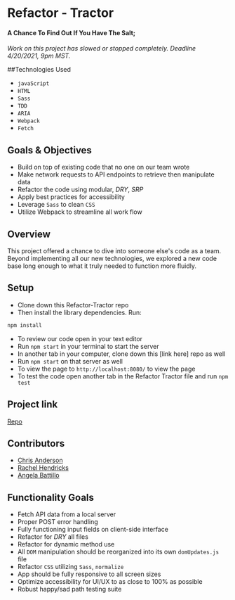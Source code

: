 # Refactor - Tractor

#### A Chance To Find Out If You Have The Salt;

*Work on this project has slowed or stopped completely. Deadline 4/20/2021, 9pm MST.*

##Technologies Used

* `javaScript`
* `HTML`
* `Sass`
* `TDD`
* `ARIA`
* `Webpack`
* `Fetch`

## Goals & Objectives

* Build on top of existing code that no one on our team wrote
* Make network requests to API endpoints to retrieve then manipulate data
* Refactor the code using modular, *DRY*, *SRP*
* Apply best practices for accessibility
* Leverage `Sass` to clean `CSS`
* Utilize Webpack to streamline all work flow

## Overview

This project offered a chance to dive into someone else's code as a team. Beyond implementing all our new technologies, we explored a new code base long enough to what it truly needed to function more fluidly.

## Setup

* Clone down this Refactor-Tractor repo
* Then install the library dependencies. Run:
```bash
npm install
```
* To review our code open in your text editor
* Run `npm start` in your terminal to start the server
* In another tab in your computer, clone down this [link here] repo as well
* Run `npm start` on that server as well
* To view the page to `http://localhost:8080/` to view the page
* To test the code open another tab in the Refactor Tractor file and run `npm test`

## Project link

[Repo](https://github.com/rhen92/refactor-tractor)

## Contributors

* [Chris Anderson](https://github.com/mistercanderson)
* [Rachel Hendricks](https://github.com/rhen92)
* [Angela Battillo](https://github.com/battan40)

## Functionality Goals

* Fetch API data from a local server
* Proper POST error handling
* Fully functioning input fields on client-side interface
* Refactor for *DRY* all files
* Refactor for dynamic method use
* All `DOM` manipulation should be reorganized into its own `domUpdates.js` file
* Refactor `CSS` utilizing `Sass`, `normalize`
* App should be fully responsive to all screen sizes
* Optimize accessibility for UI/UX to as close to 100% as possible
* Robust happy/sad path testing suite
